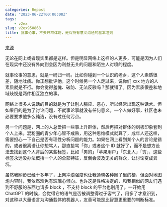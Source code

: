 ```yaml
---
categories: Repost
date: "2023-06-22T00:00:00Z"
tags:
    - v2ex
slug: v2ex950868
title: 就事论事，不要开群体炮，是保持有意义沟通的基本准则
---
```


[来源](https://v2ex.com/t/950868)

无论在网上或者现实里都是这样。但是明显网络上这样的人更多，可能是因为人们在现实中还没有外向到会因为利益无关的问题和陌生人对喷的程度。

就事论事的意思，就是一码归一码。比如你碰到一个认识的老乡，这个人素质很差，随地吐痰。你正想批评他，这个时候另一个人走过来，说你们 xxx 地方的人素质就是不行。你会觉得羞愧、破防、无法反驳吗？那就错了。因为素质很差和地域歧视是两件相互独立的事。

网络上很多人说话的目的就是为了让别人膈应、恶心，所以经常出现这种话术。但如果目的是为了讨论问题，不就事论事就没有任何意义。一个人做好事，社区也未必要要求他多么纯洁，没有过任何污点。

另一个问题是，网上的人总爱把一些事上升群体，然后再把对群体的刻板印象套到个人上来。混粉圈的青少年心智不成熟，用这种思维模式就算了，成年人还这样，需要担心一下自己是否有理性分析问题的能力。如果在网上看到某个人的言论是错的，或者很离谱让你想骂人，那直接骂「你」或者这个 ID 就好了，而不是想方设法去找到这个人背后的某些标签，比如「男的」「苹果用户」「东北人」「穷」，这些标签永远没办法概括一个人的全部特征，反倒会波及无关的群众，让讨论变成粪坑。

虽然我网龄已经十多年了，上网冲浪强度也让我通晓各种圈子里的梗，但面对地图炮内容时，我依然难免有玻璃心倾向。也许这是性格决定的，和我相似的网友们遇到不舒服的东西也请多 block ，不支持 block 的平台也别用了。一开始用 ChatGPT 的时候，会觉得它的语气是否被调整得过于客气了，用多了才意识到，对这种以大量语言为沟通载体的机器人，友善可能是比智慧更重要的判断标准。
